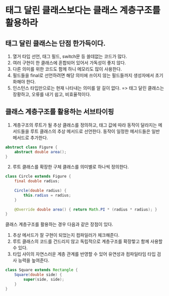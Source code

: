 # 태그 달린 클래스보다는 클래스 계층구조를 활용하라
## 태그 달린 클래스는 단점 한가득이다.
1. 열거 타입 선언, 태그 필드, switch문 등 쓸데없는 코드가 많다.
2. 여러 구현이 한 클래스에 혼합되어 있어서 가독성이 좋지 않다.
3. 다른 의미를 위한 코드도 함께 하니 메모리도 많이 사용한다.
4. 필드들을 final로 선언하려면 해당 의미에 쓰이지 않는 필드들까지 생성자에서 초기화해야 한다. 
5. 인스턴스 타입만으로는 현재 나타내는 의미를 알 길이 없다.
=> 태그 달린 클래스는 장황하고, 오류를 내기 쉽고, 비효율적이다.

## 클래스 계층구조를 활용하는 서브타이핑
1. 계층구조의 루트가 될 추상 클래스를 정의하고, 태그 값에 따라 동작이 달라지는 메서드들을 루트 클래스의 추상 메서드로 선언한다. 동작이 일정한 메서드들은 일반 메서드로 추가한다.

~~~java
abstract class Figure {
    abstract double area();
}
~~~

2. 루트 클래스를 확장한 구체 클래스를 의미별로 하나씩 정의한다.

~~~java
class Circle extends Figure {
    final double radius;
    
    Circle(double radius) {
        this.radius = radius;
    }
    
    @Override double area() { return Math.PI * (radius * radius); }
}
~~~

클래스 계층구조를 활용하는 경우 다음과 같은 장점이 있다.
1. 추상 메서드가 잘 구현이 되었는지 컴파일러가 체크해준다.
2. 루트 클래스의 코드를 건드리지 않고 독립적으로 계층구조를 확장핳고 함께 사용할 수 있다.
3. 타입 사이의 자연스러운 계층 관계를 반영할 수 있어 유연성과 컴파일타임 타입 검사 능력을 높여준다.

~~~java
class Square extends Rectangle {
    Square(double side) {
        super(side, side);
    }
}
~~~
